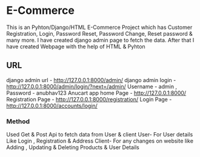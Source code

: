 # E-Commerce

This is an Pyhton/Django/HTML E-Commerce Project which has Customer Registration, Login, Password Reset, Password Change, Reset password & many more. I have created django admin page to fetch the data. After that I have created Webpage with the help of HTML & Pyhton  

## URL

django admin url - http://127.0.0.1:8000/admin/
django admin login - http://127.0.0.1:8000/admin/login/?next=/admin/
Username - admin , Password - anubhav123
Anucart app home Page - http://127.0.0.1:8000/
Registration Page - http://127.0.0.1:8000/registration/
Login Page - http://127.0.0.1:8000/accounts/login/

### Method 

Used Get & Post Api to fetch data from User & client
User-
For User details Like Login , Registration & Address 
Client-
For any changes on website like Adding , Updating & Deleting Products & User Details
 

